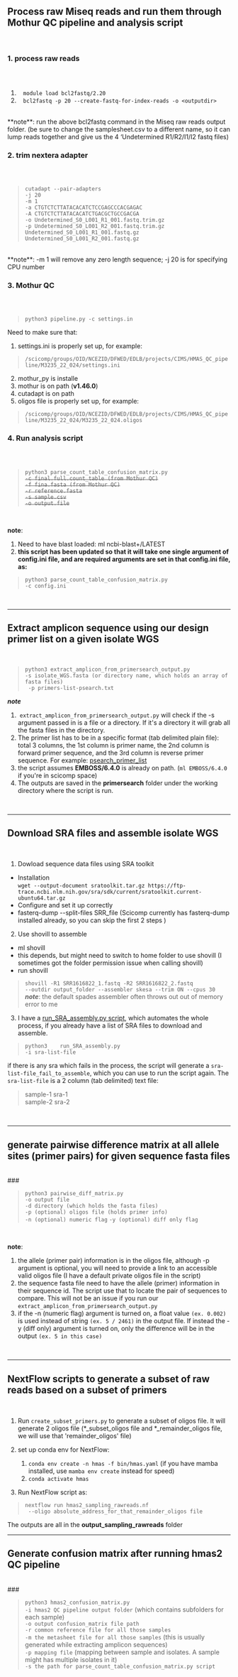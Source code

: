 ## Process raw Miseq reads and run them through Mothur QC pipeline and analysis script  
<br>  

### 1. process raw reads  
### <br>
1.  &nbsp;&nbsp; `module load bcl2fastq/2.20`  
2. &nbsp;&nbsp; `bcl2fastq -p 20 --create-fastq-for-index-reads -o <outputdir>`  
<br>
**note**: run the above bcl2fastq command in the Miseq raw reads output folder. (be sure to change the samplesheet.csv to a different name, so it can lump reads together and give us the 4 ‘Undetermined R1/R2/I1/I2 fastq files)  

### 2. trim nextera adapter  
### <br>

>  `cutadapt --pair-adapters`  
>  `-j 20`  
>  `-m 1`  
>  `-a CTGTCTCTTATACACATCTCCGAGCCCACGAGAC`  
>  `-A CTGTCTCTTATACACATCTGACGCTGCCGACGA`  
>  `-o Undetermined_S0_L001_R1_001.fastq.trim.gz`  
>  `-p Undetermined_S0_L001_R2_001.fastq.trim.gz`  
>  `Undetermined_S0_L001_R1_001.fastq.gz`  
>  `Undetermined_S0_L001_R2_001.fastq.gz`  
<br>
**note**: -m 1 will remove any zero length sequence; -j 20 is for specifying CPU number  

### 3. Mothur QC
### <br>

>  `python3 pipeline.py -c settings.in`  

Need to make sure that:  
1. settings.ini is properly set up, for example:  
>  `/scicomp/groups/OID/NCEZID/DFWED/EDLB/projects/CIMS/HMAS_QC_pipeline/M3235_22_024/settings.ini`  

2.  mothur_py is installe  
3.  mothur is on path (**v1.46.0**)  
4.  cutadapt is on path  
5.  oligos file is properly set up, for example:  
>  `/scicomp/groups/OID/NCEZID/DFWED/EDLB/projects/CIMS/HMAS_QC_pipeline/M3235_22_024/M3235_22_024.oligos`  

### 4. Run analysis script
### <br>

>  `python3 parse_count_table_confusion_matrix.py`  
>  ~~`-c final.full.count_table (from Mothur QC)`~~  
>  ~~`-f fina.fasta (from Mothur QC)`~~  
>  ~~`-r reference.fasta`~~    
>  ~~`-s sample.csv`~~  
>  ~~`-o output.file`~~    
<br>

**note**:    
1. Need to have blast loaded: ml ncbi-blast+/LATEST   
2. **this script has been updated so that it will take one single argument of config.ini file, and are required arguments are set in that config.ini file, as:** 
>  `python3 parse_count_table_confusion_matrix.py`  
>  `-c config.ini`   

<br>

---

## Extract amplicon sequence using our design primer list on a given isolate WGS   
<br>  

>  ` python3 extract_amplicon_from_primersearch_output.py  `  
>  ` -s isolate_WGS.fasta (or directory name, which holds an array of fasta files) `  
>  ` -p primers-list-psearch.txt`  

***note***  
1. &nbsp;`extract_amplicon_from_primersearch_output.py` will check if the -s argument passed in is a file or a directory. If it's a directory it will grab all the fasta files in the directory.  
2. The primer list has to be in a specific format (tab delimited plain file): total 3 columns, the 1st column is primer name, the 2nd column is forward primer sequence, and the 3rd column is reverse primer sequence. For example: [psearch_primer_list](https://github.com/ncezid-biome/HMAS-QC-Pipeline/blob/master/Salmonella-reformatted-primers-list-psearch.txt) 
3. the script assumes **EMBOSS/6.4.0** is already on path. (`ml EMBOSS/6.4.0` if you're in scicomp space) 
4. The outputs are saved in the **primersearch** folder under the working directory where the script is run.  

<br>

---  

## Download SRA files and assemble isolate WGS     
<br> 

1. Dowload sequence data files using SRA toolkit  
- Installation   
`wget --output-document sratoolkit.tar.gz https://ftp-trace.ncbi.nlm.nih.gov/sra/sdk/current/sratoolkit.current-ubuntu64.tar.gz`  
-  Configure and set it up correctly  
-  fasterq-dump --split-files SRR_file (Scicomp currently has fasterq-dump installed already, so you can skip the first 2 steps )    
2. Use shovill to assemble   
-  ml shovill 
-  this depends, but might need to switch to home folder to use shovill (I sometimes got the folder permission issue when calling shovill)  
-  run shovill  
>  `shovill -R1 SRR1616822_1.fastq -R2 SRR1616822_2.fastq `  
>  `--outdir output_folder --assembler skesa --trim ON --cpus 30`  
***note***: the default spades assembler often throws out out of memory error to me  
3. I have a [run_SRA_assembly.py script](https://github.com/ncezid-biome/HMAS-QC-Pipeline/blob/master/helper_scripts/run_SRA_assembly.py), which automates the whole process, if you already have a list of SRA files to download and assemble.  


>  ` python3   
>  run_SRA_assembly.py  `  
>  ` -i sra-list-file `    

if there is any sra which fails in the process, the script will generate a `sra-list-file_fail_to_assemble`, which you can use to run the script again. The `sra-list-file` is a 2 column (tab delimited) text file: 
 
>sample-1    sra-1  
>sample-2    sra-2   

<br>  

---
## generate pairwise difference matrix at all allele sites (primer pairs) for given sequence fasta files   
<br>    
### <br>

>  `python3 pairwise_diff_matrix.py`  
>  `-o output file`  
>  `-d directory (which holds the fasta files)`  
>  `-p (optional) oligos file (holds primer info)`  
>  `-n (optional) numeric flag`
>  `-y (optional) diff only flag` 
<br>

**note**:  
1. the allele (primer pair) information is in the oligos file, although -p argument is optional, you will need to provide a link to an accessible valid oligos file (I have a default private oligos file in the script)    
2. the sequence fasta file need to have the allele (primer) information in their sequence id. The script use that to locate the pair of sequences to compare. This will not be an issue if you run our `extract_amplicon_from_primersearch_output.py`  
3. if the -n (numeric flag) argument is turned on, a float value `(ex. 0.002)` is used instead of string `(ex. 5 / 2461)` in the output file. If instead the -y (diff only) argument is turned on, only the difference will be in the output `(ex. 5 in this case)`

<br>  

---
## NextFlow scripts to generate a subset of raw reads based on a subset of primers  
<br>

1. Run `create_subset_primers.py` to generate a subset of oligos file. It will generate 2 oligos file (*_subset_oligos file and *_remainder_oligos file, we will use that 'remainder_oligos' file)   
  
2. set up conda env for NextFlow:  
    1. `conda env create -n hmas -f bin/hmas.yaml` (if you have mamba installed, use `mamba env create` instead for speed)   
    2.  `conda activate hmas`    
  

3. Run NextFlow script as:   
>  ` nextflow run hmas2_sampling_rawreads.nf  `  
>  ` --oligo absolute_address_for_that_remainder_oligos file`    

The outputs are all in the **output_sampling_rawreads** folder
<br>   


---
## Generate confusion matrix after running hmas2 QC pipeline 
<br>
### <br>

>  `python3 hmas2_confusion_matrix.py`  
>  `-i hmas2 QC pipeline output folder` (which contains subfolders for each sample)    
>  `-o output confusion_matrix file path`  
>  `-r common reference file for all those samples`  
>  `-m the metasheet file for all those samples`  (this is usually generated while extracting amplicon sequences)    
>  `-p mapping file` (mapping between sample and isolates. A sample might has multiple isolates in it)  
>  `-s the path for parse_count_table_confusion_matrix.py script` 
<br>
